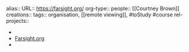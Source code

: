 alias::
URL:: https://farsight.org/
org-type::
people:: [[Courtney Brown]]
creations::
tags:: organisation, [[remote viewing]], #toStudy #course
rel-projects::


-
- [Farsight.org](https://farsight.org/)
-
